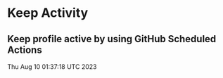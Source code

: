 # Keep Activity 
Keep profile active by using GitHub Scheduled Actions
--- 
Thu Aug 10 01:37:18 UTC 2023